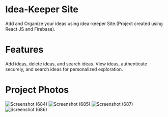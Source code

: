 # Idea-Keeper Site
Add and Organize your ideas using idea-keeper Site.(Project created using React JS and Firebase).


# Features
Add ideas, delete ideas, and search ideas.
View ideas, authenticate securely, and search ideas for personalized exploration.


# Project Photos
![Screenshot (684)](https://github.com/Srimusalivyshnavi/Idea-keeper/assets/134480913/a5fe8aa0-43f3-4cce-86bc-dc8fd12009b9)
![Screenshot (685)](https://github.com/Srimusalivyshnavi/Idea-keeper/assets/134480913/4f9f4681-5de3-4c2a-b0b7-ab91b73e946d)
![Screenshot (687)](https://github.com/Srimusalivyshnavi/Idea-keeper/assets/134480913/a0778d32-e2ab-4678-9404-36f739a62e4e)
![Screenshot (686)](https://github.com/Srimusalivyshnavi/Idea-keeper/assets/134480913/22bab560-dd64-4170-b00b-0bce9c935485)
